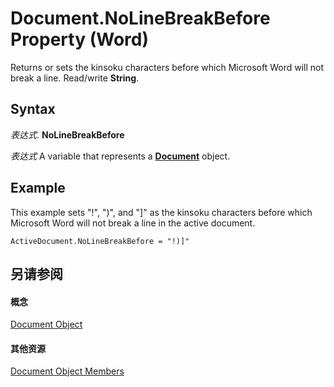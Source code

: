 
# Document.NoLineBreakBefore Property (Word)

Returns or sets the kinsoku characters before which Microsoft Word will not break a line. Read/write  **String**.


## Syntax

 _表达式_. **NoLineBreakBefore**

 _表达式_ A variable that represents a **[Document](8d83487a-2345-a036-a916-971c9db5b7fb.md)** object.


## Example

This example sets "!", ")", and "]" as the kinsoku characters before which Microsoft Word will not break a line in the active document.


```
ActiveDocument.NoLineBreakBefore = "!)]"
```


## 另请参阅


#### 概念


[Document Object](8d83487a-2345-a036-a916-971c9db5b7fb.md)
#### 其他资源


[Document Object Members](http://msdn.microsoft.com/library/fc9ab457-0888-f917-3d52-387168ac23b9%28Office.15%29.aspx)